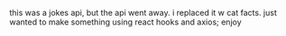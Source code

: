 this was a jokes api, but the api went away.
i replaced it w cat facts.
just wanted to make something using react hooks and axios; enjoy
